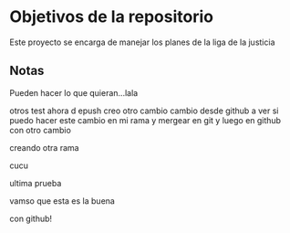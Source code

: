 # Objetivos de la repositorio

Este proyecto se encarga de manejar los planes de la liga de la justicia


## Notas
Pueden hacer lo que quieran...lala


otros test ahora d epush creo
otro cambio
cambio desde github
a ver si puedo hacer este cambio en mi rama y mergear en git y luego en github con otro cambio

creando otra rama

cucu

ultima prueba

vamso que esta es la buena

con github!